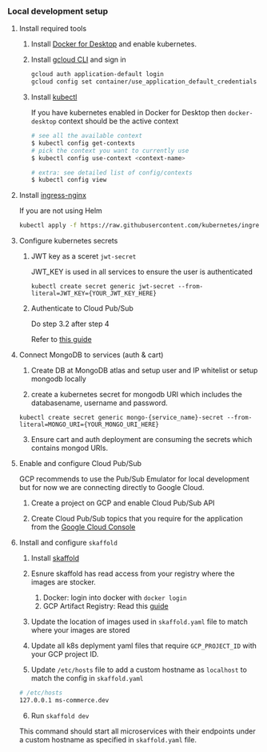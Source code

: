 ### Local development setup

1.  Install required tools

    1. Install [Docker for Desktop](https://www.docker.com/) and enable kubernetes.

    2. Install [gcloud CLI](https://cloud.google.com/sdk/docs/install) and sign in

       ```bash
       gcloud auth application-default login
       gcloud config set container/use_application_default_credentials true
       ```

    3. Install [kubectl](https://kubernetes.io/docs/tasks/tools/)

       If you have kubernetes enabled in Docker for Desktop then `docker-desktop` context should be the active context

       ```bash
       # see all the available context
       $ kubectl config get-contexts
       # pick the context you want to currently use
       $ kubectl config use-context <context-name>

       # extra: see detailed list of config/contexts
       $ kubectl config view
       ```

2.  Install [ingress-nginx](https://kubernetes.github.io/ingress-nginx/deploy/#quick-start)

    If you are not using Helm

    ```bash
    kubectl apply -f https://raw.githubusercontent.com/kubernetes/ingress-nginx/controller-v1.5.1/deploy/static/provider/cloud/deploy.yaml
    ```

3.  Configure kubernetes secrets

    1. JWT key as a sceret `jwt-secret`

       JWT_KEY is used in all services to ensure the user is authenticated

       `kubectl create secret generic jwt-secret --from-literal=JWT_KEY={YOUR_JWT_KEY_HERE}`

    2. Authenticate to Cloud Pub/Sub

       Do step 3.2 after step 4

       Refer to [this guide](https://cloud.google.com/kubernetes-engine/docs/tutorials/authenticating-to-cloud-platform)

4.  Connect MongoDB to services (auth & cart)

    1. Create DB at MongoDB atlas and setup user and IP whitelist or setup mongodb locally

    2. create a kubernetes secret for mongodb URI which includes the databasename, username and password.

    `kubectl create secret generic mongo-{service_name}-secret --from-literal=MONGO_URI={YOUR_MONGO_URI_HERE}`

    3. Ensure cart and auth deployment are consuming the secrets which contains mongod URIs.

5.  Enable and configure Cloud Pub/Sub

    GCP recommends to use the Pub/Sub Emulator for local development but for now we are connecting directly to Google Cloud.

    1. Create a project on GCP and enable Cloud Pub/Sub API

    2. Create Cloud Pub/Sub topics that you require for the application from the [Google Cloud Console](https://console.cloud.google.com/cloudpubsub/topic/list)

6.  Install and configure `skaffold`

    1. Install [skaffold](https://skaffold.dev)

    2. Esnure skaffold has read access from your registry where the images are stocker.

       1. Docker: login into docker with `docker login`
       2. GCP Artifact Registry: Read this [guide](https://cloud.google.com/artifact-registry/docs/docker/authentication)

    3. Update the location of images used in `skaffold.yaml` file to match where your images are stored

    4. Update all k8s deplyment yaml files that require `GCP_PROJECT_ID` with your GCP project ID.

    5. Update `/etc/hosts` file to add a custom hostname as `localhost` to match the config in `skaffold.yaml`

    ```bash
    # /etc/hosts
    127.0.0.1 ms-commerce.dev
    ```

    6. Run `skaffold dev`

    This command should start all microservices with their endpoints under a custom hostname as specified in `skaffold.yaml` file.
